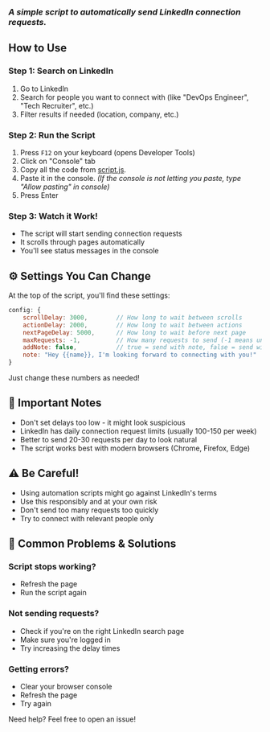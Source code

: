 
###  <em> A simple script to automatically send LinkedIn connection requests. </em>

## How to Use

### Step 1: Search on LinkedIn
1. Go to LinkedIn
2. Search for people you want to connect with (like "DevOps Engineer", "Tech Recruiter", etc.)
3. Filter results if needed (location, company, etc.)

### Step 2: Run the Script
1. Press `F12` on your keyboard (opens Developer Tools)
2. Click on "Console" tab
3. Copy all the code from [script.js](https://raw.githubusercontent.com/muhiris/autoconnect-linkedin/main/script.js).
4. Paste it in the console.  *(If the console is not letting you paste, type "Allow pasting" in console)*
5. Press Enter

### Step 3: Watch it Work!
- The script will start sending connection requests
- It scrolls through pages automatically
- You'll see status messages in the console

## ⚙️ Settings You Can Change

At the top of the script, you'll find these settings:

```javascript
config: {
    scrollDelay: 3000,        // How long to wait between scrolls
    actionDelay: 2000,        // How long to wait between actions
    nextPageDelay: 5000,      // How long to wait before next page
    maxRequests: -1,          // How many requests to send (-1 means unlimited)
    addNote: false,           // true = send with note, false = send without note
    note: "Hey {{name}}, I'm looking forward to connecting with you!"  // Your custom note
}
```

Just change these numbers as needed!

## 🛑 Important Notes

- Don't set delays too low - it might look suspicious
- LinkedIn has daily connection request limits (usually 100-150 per week)
- Better to send 20-30 requests per day to look natural
- The script works best with modern browsers (Chrome, Firefox, Edge)

## ⚠️ Be Careful!

- Using automation scripts might go against LinkedIn's terms
- Use this responsibly and at your own risk
- Don't send too many requests too quickly
- Try to connect with relevant people only

## 🐛 Common Problems & Solutions

### Script stops working?
- Refresh the page
- Run the script again

### Not sending requests?
- Check if you're on the right LinkedIn search page
- Make sure you're logged in
- Try increasing the delay times

### Getting errors?
- Clear your browser console
- Refresh the page
- Try again

Need help? Feel free to open an issue!